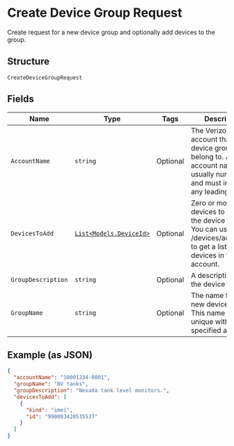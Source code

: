 
# Create Device Group Request

Create request for a new device group and optionally add devices to the group.

## Structure

`CreateDeviceGroupRequest`

## Fields

| Name | Type | Tags | Description |
|  --- | --- | --- | --- |
| `AccountName` | `string` | Optional | The Verizon billing account that the device group will belong to. An account name is usually numeric, and must include any leading zeros. |
| `DevicesToAdd` | [`List<Models.DeviceId>`](../../doc/models/device-id.md) | Optional | Zero or more devices to add to the device group. You can use POST /devices/actions/list to get a list of all devices in the account. |
| `GroupDescription` | `string` | Optional | A description for the device group. |
| `GroupName` | `string` | Optional | The name for the new device group. This name must be unique within the specified account. |

## Example (as JSON)

```json
{
  "accountName": "10001234-0001",
  "groupName": "NV tanks",
  "groupDescription": "Nevada tank level monitors.",
  "devicesToAdd": [
    {
      "kind": "imei",
      "id": "990003420535537"
    }
  ]
}
```

